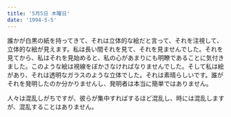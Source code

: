 ```yaml
---
title: '5月5日 木曜日'
date: '1994-5-5'
---
```


誰かが白黒の紙を持ってきて、それは立体的な絵だと言って、それを注視して、立体的な絵が見えます。私は長い間それを見て、それを見ませんでした。それを見てから、私はそれを見始めると、私の心があまりにも明瞭であることに気付きました。このような絵は視線をぼかさなければなりませんでした。そして私は絵があり、それは透明なガラスのような立体でした。それは素晴らしいです。誰がそれを発明したのか分かりませんし、発明者は本当に簡単ではありません。

人々は混乱しがちですが、彼らが集中すればするほど混乱し、時には混乱しますが、混乱することはありません。

